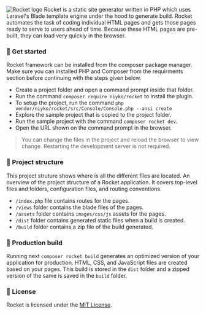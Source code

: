 ![Rocket logo](https://i.imgur.com/51D1iLH.png)
Rocket is a static site generator written in PHP which uses Laravel's Blade template engine under the hood to generate build. Rocket automates the task of coding individual HTML pages and gets those pages ready to serve to users ahead of time. Because these HTML pages are pre-built, they can load very quickly in the browser.

### :rocket: Get started
Rocket framework can be installed from the composer package manager. Make sure you can installed PHP and Composer from the requirments section before continuing with the steps given below.

* Create a project folder and open a command prompt inside that folder.
* Run the command `composer require niyko/rocket` to install the plugin.
* To setup the project, run the command `php vendor/niyko/rocket/src/Console/Console.php --ansi create`
* Explore the sample project that is copied to the project folder.
* Run the sample project with the command `composer rocket dev`.
* Open the URL shown on the command prompt in the browser.

> You can change the files in the project and reload the browser to view change. Restarting the development server is not required.

### :rocket: Project structure
This project struture shows where is all the different files are located. An overview of the project structure of a Rocket application. It covers top-level files and folders, configuration files, and routing conventions.

* `/index.php` file contains routes for the pages.
* `/views` folder contains the blade files of the pages.
* `/assets` folder contains `images/css/js` assets for the pages.
* `/dist` folder contains generated static files when a build is created.
* `/build` folder contains a zip file of the build generated.

### :rocket: Production build
Running next `composer rocket build` generates an optimized version of your application for production. HTML, CSS, and JavaScript files are created based on your pages. This build is stored in the `dist` folder and a zipped version of the same is saved in the `build` folder.

### :page_with_curl: License
Rocket is licensed under the [MIT License](https://github.com/Niyko/Rocket/blob/master/LICENSE).